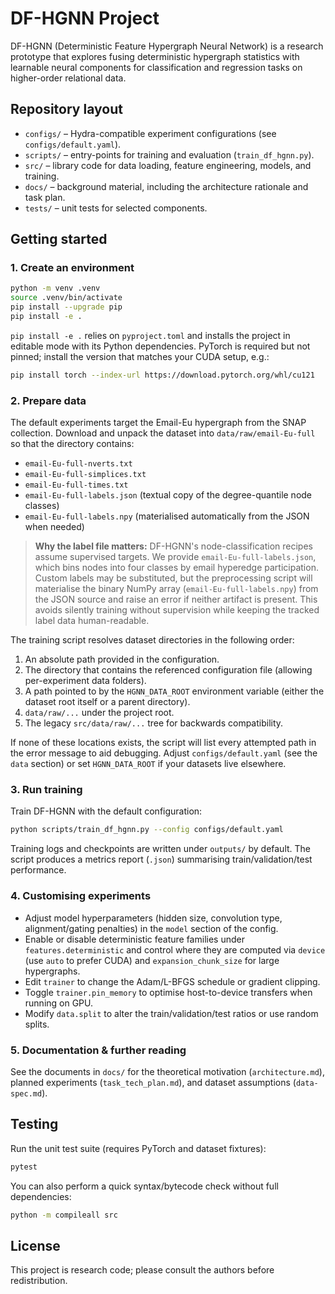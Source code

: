 # DF-HGNN Project

DF-HGNN (Deterministic Feature Hypergraph Neural Network) is a research prototype that
explores fusing deterministic hypergraph statistics with learnable neural components
for classification and regression tasks on higher-order relational data.

## Repository layout

- `configs/` – Hydra-compatible experiment configurations (see `configs/default.yaml`).
- `scripts/` – entry-points for training and evaluation (`train_df_hgnn.py`).
- `src/` – library code for data loading, feature engineering, models, and training.
- `docs/` – background material, including the architecture rationale and task plan.
- `tests/` – unit tests for selected components.

## Getting started

### 1. Create an environment

```bash
python -m venv .venv
source .venv/bin/activate
pip install --upgrade pip
pip install -e .
```

`pip install -e .` relies on `pyproject.toml` and installs the project in editable mode with
its Python dependencies. PyTorch is required but not pinned; install the version that matches
your CUDA setup, e.g.:

```bash
pip install torch --index-url https://download.pytorch.org/whl/cu121
```

### 2. Prepare data

The default experiments target the Email-Eu hypergraph from the SNAP collection. Download
and unpack the dataset into `data/raw/email-Eu-full` so that the directory contains:

- `email-Eu-full-nverts.txt`
- `email-Eu-full-simplices.txt`
- `email-Eu-full-times.txt`
- `email-Eu-full-labels.json` (textual copy of the degree-quantile node classes)
- `email-Eu-full-labels.npy` (materialised automatically from the JSON when needed)

> **Why the label file matters:**
> DF-HGNN's node-classification recipes assume supervised targets. We provide
> `email-Eu-full-labels.json`, which bins nodes into four classes by email hyperedge
> participation. Custom labels may be substituted, but the preprocessing script will
> materialise the binary NumPy array (`email-Eu-full-labels.npy`) from the JSON source
> and raise an error if neither artifact is present. This avoids silently training
> without supervision while keeping the tracked label data human-readable.

The training script resolves dataset directories in the following order:

1. An absolute path provided in the configuration.
2. The directory that contains the referenced configuration file (allowing
   per-experiment data folders).
3. A path pointed to by the `HGNN_DATA_ROOT` environment variable (either the
   dataset root itself or a parent directory).
4. `data/raw/...` under the project root.
5. The legacy `src/data/raw/...` tree for backwards compatibility.

If none of these locations exists, the script will list every attempted path in
the error message to aid debugging. Adjust `configs/default.yaml` (see the
`data` section) or set `HGNN_DATA_ROOT` if your datasets live elsewhere.


### 3. Run training

Train DF-HGNN with the default configuration:

```bash
python scripts/train_df_hgnn.py --config configs/default.yaml
```

Training logs and checkpoints are written under `outputs/` by default. The script produces
a metrics report (`.json`) summarising train/validation/test performance.

### 4. Customising experiments

- Adjust model hyperparameters (hidden size, convolution type, alignment/gating penalties)
in the `model` section of the config.
- Enable or disable deterministic feature families under `features.deterministic` and
  control where they are computed via `device` (use `auto` to prefer CUDA) and
  `expansion_chunk_size` for large hypergraphs.
- Edit `trainer` to change the Adam/L-BFGS schedule or gradient clipping.
- Toggle `trainer.pin_memory` to optimise host-to-device transfers when running on GPU.
- Modify `data.split` to alter the train/validation/test ratios or use random splits.

### 5. Documentation & further reading

See the documents in `docs/` for the theoretical motivation (`architecture.md`), planned
experiments (`task_tech_plan.md`), and dataset assumptions (`data-spec.md`).

## Testing

Run the unit test suite (requires PyTorch and dataset fixtures):

```bash
pytest
```

You can also perform a quick syntax/bytecode check without full dependencies:

```bash
python -m compileall src
```

## License

This project is research code; please consult the authors before redistribution.
